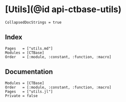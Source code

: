 # [Utils](@id api-ctbase-utils)

```@meta
CollapsedDocStrings = true
```

## Index

```@index
Pages   = ["utils.md"]
Modules = [CTBase]
Order   = [:module, :constant, :function, :macro]
```

## Documentation

```@autodocs
Modules = [CTBase]
Order   = [:module, :constant, :function, :macro]
Pages   = ["utils.jl"]
Private = false
```
